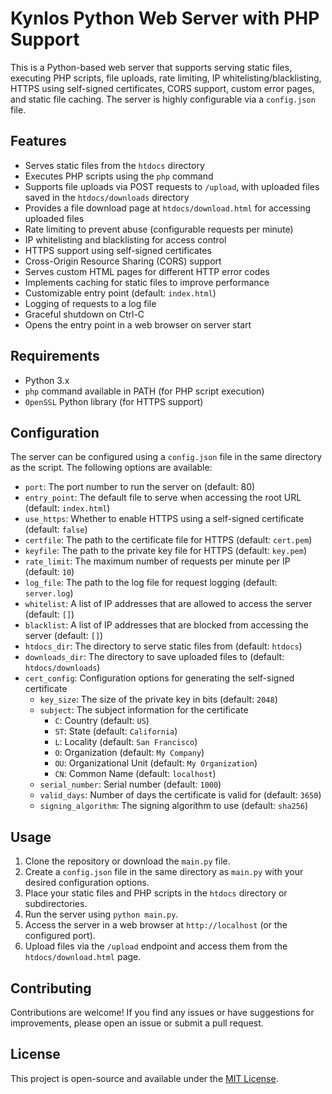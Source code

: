 # Kynlos Python Web Server with PHP Support

This is a Python-based web server that supports serving static files, executing PHP scripts, file uploads, rate limiting, IP whitelisting/blacklisting, HTTPS using self-signed certificates, CORS support, custom error pages, and static file caching. The server is highly configurable via a `config.json` file.

## Features

- Serves static files from the `htdocs` directory
- Executes PHP scripts using the `php` command
- Supports file uploads via POST requests to `/upload`, with uploaded files saved in the `htdocs/downloads` directory
- Provides a file download page at `htdocs/download.html` for accessing uploaded files
- Rate limiting to prevent abuse (configurable requests per minute)
- IP whitelisting and blacklisting for access control
- HTTPS support using self-signed certificates
- Cross-Origin Resource Sharing (CORS) support
- Serves custom HTML pages for different HTTP error codes
- Implements caching for static files to improve performance
- Customizable entry point (default: `index.html`)
- Logging of requests to a log file
- Graceful shutdown on Ctrl-C
- Opens the entry point in a web browser on server start

## Requirements

- Python 3.x
- `php` command available in PATH (for PHP script execution)
- `OpenSSL` Python library (for HTTPS support)

## Configuration

The server can be configured using a `config.json` file in the same directory as the script. The following options are available:

- `port`: The port number to run the server on (default: 80)
- `entry_point`: The default file to serve when accessing the root URL (default: `index.html`)
- `use_https`: Whether to enable HTTPS using a self-signed certificate (default: `false`)
- `certfile`: The path to the certificate file for HTTPS (default: `cert.pem`)
- `keyfile`: The path to the private key file for HTTPS (default: `key.pem`)
- `rate_limit`: The maximum number of requests per minute per IP (default: `10`)
- `log_file`: The path to the log file for request logging (default: `server.log`)
- `whitelist`: A list of IP addresses that are allowed to access the server (default: `[]`)
- `blacklist`: A list of IP addresses that are blocked from accessing the server (default: `[]`)
- `htdocs_dir`: The directory to serve static files from (default: `htdocs`)
- `downloads_dir`: The directory to save uploaded files to (default: `htdocs/downloads`)
- `cert_config`: Configuration options for generating the self-signed certificate
  - `key_size`: The size of the private key in bits (default: `2048`)
  - `subject`: The subject information for the certificate
    - `C`: Country (default: `US`)
    - `ST`: State (default: `California`)
    - `L`: Locality (default: `San Francisco`)
    - `O`: Organization (default: `My Company`)
    - `OU`: Organizational Unit (default: `My Organization`)
    - `CN`: Common Name (default: `localhost`)
  - `serial_number`: Serial number (default: `1000`)
  - `valid_days`: Number of days the certificate is valid for (default: `3650`)
  - `signing_algorithm`: The signing algorithm to use (default: `sha256`)

## Usage

1. Clone the repository or download the `main.py` file.
2. Create a `config.json` file in the same directory as `main.py` with your desired configuration options.
3. Place your static files and PHP scripts in the `htdocs` directory or subdirectories.
4. Run the server using `python main.py`.
5. Access the server in a web browser at `http://localhost` (or the configured port).
6. Upload files via the `/upload` endpoint and access them from the `htdocs/download.html` page.

## Contributing

Contributions are welcome! If you find any issues or have suggestions for improvements, please open an issue or submit a pull request.

## License

This project is open-source and available under the [MIT License](https://opensource.org/licenses/MIT).
